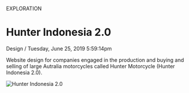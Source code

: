 <p class="type">EXPLORATION</p>

# Hunter Indonesia 2.0

<p class="meta">Design  /  Tuesday, June 25, 2019 5:59:14pm</p>

Website design for companies engaged in the production and buying and selling of large Autralia motorcycles called Hunter Motorcycle (Hunter Indonesia 2.0).

![Hunter Indonesia 2.0](https://farooq-agent.web.app/assets/images/works/large/hunter-indonesia.jpg)
